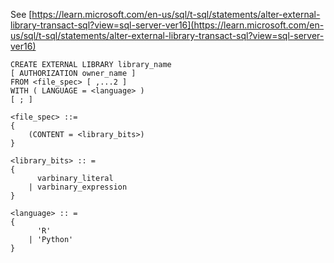 See [https://learn.microsoft.com/en-us/sql/t-sql/statements/alter-external-library-transact-sql?view=sql-server-ver16](https://learn.microsoft.com/en-us/sql/t-sql/statements/alter-external-library-transact-sql?view=sql-server-ver16)
```
CREATE EXTERNAL LIBRARY library_name  
[ AUTHORIZATION owner_name ]  
FROM <file_spec> [ ,...2 ]  
WITH ( LANGUAGE = <language> )
[ ; ]  

<file_spec> ::=  
{  
    (CONTENT = <library_bits>)  
}  

<library_bits> :: =  
{
      varbinary_literal
    | varbinary_expression
}

<language> :: = 
{
      'R'
    | 'Python'
}
```
